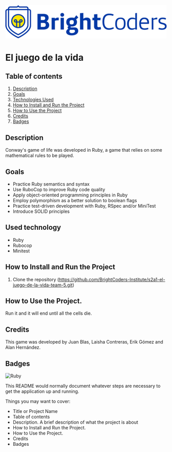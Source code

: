 ![BrightCoders Logo](img/logo.png)

# El juego de la vida

## Table of contents

1. [Description](#description)
1. [Goals](#goals)
1. [Technologies Used](#technologies-used)
1. [How to Install and Run the Project](#how-to-install-and-run-the-project)
1. [How to Use the Project](#how-to-use-the-project)
1. [Credits](#credits)
1. [Badges](#badges)

## Description

Conway's game of life was developed in Ruby, a game that relies on some mathematical rules to be played.

## Goals

- Practice Ruby semantics and syntax
- Use RuboCop to improve Ruby code quality
- Apply object-oriented programming principles in Ruby
- Employ polymorphism as a better solution to boolean flags
- Practice test-driven development with Ruby, RSpec and/or MiniTest
- Introduce SOLID principles

## Used technology

- Ruby
- Rubocop
- Minitest

## How to Install and Run the Project

1. Clone the repository (https://github.com/BrightCoders-Institute/s2a1-el-juego-de-la-vida-team-5.git)


## How to Use the Project.

Run it and it will end until all the cells die.

## Credits

This game was developed by Juan Blas, Laisha Contreras, Erik Gómez and Alan Hernández.


## Badges

![Ruby](https://www.ruby-lang.org/es/)



This README would normally document whatever steps are necessary to get the application up and running.

Things you may want to cover:

- Title or Project Name
- Table of contents
- Description. A brief description of what the project is about
- How to Install and Run the Project.
- How to Use the Project.
- Credits
- Badges
